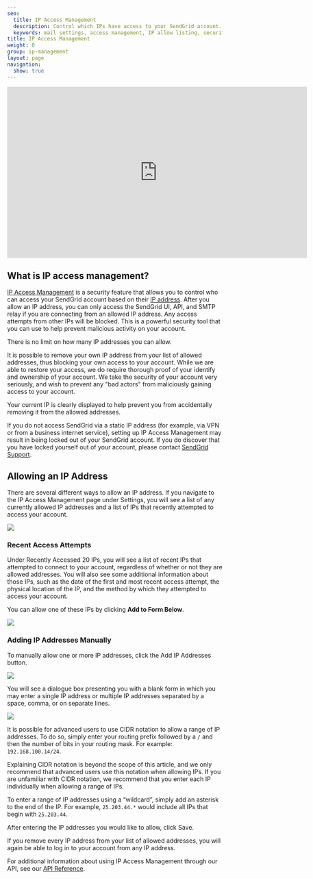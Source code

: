 ```yaml
---
seo:
  title: IP Access Management
  description: Control which IPs have access to your SendGrid account.
  keywords: mail settings, access management, IP allow listing, security
title: IP Access Management
weight: 0
group: ip-management
layout: page
navigation:
  show: true
---
```


<iframe src="https://player.vimeo.com/video/298041979" width="700" height="400" frameborder="0" webkitallowfullscreen mozallowfullscreen allowfullscreen></iframe>

## What is IP access management?

[IP Access Management](https://app.sendgrid.com/settings/access) is a security feature that allows you to control who can access your SendGrid account based on their [IP address]({{root_url}}/glossary/ip-address/). After you allow an IP address, you can only access the SendGrid UI, API, and SMTP relay if you are connecting from an allowed IP address. Any access attempts from other IPs will be blocked. This is a powerful security tool that you can use to help prevent malicious activity on your account.

<call-out>

There is no limit on how many IP addresses you can allow.

</call-out>

<call-out type="warning">

It is possible to remove your own IP address from your list of allowed addresses, thus blocking your own access to your account. While we are able to restore your access, we do require thorough proof of your identify and ownership of your account. We take the security of your account very seriously, and wish to prevent any "bad actors" from maliciously gaining access to your account.

Your current IP is clearly displayed to help prevent you from accidentally removing it from the allowed addresses.

</call-out>

<call-out type="warning">

If you do not access SendGrid via a static IP address (for example, via VPN or from a business internet service), setting up IP Access Management may result in being locked out of your SendGrid account. If you do discover that you have locked yourself out of your account, please contact [SendGrid Support](https://support.sendgrid.com/hc/en-us/requests/new#ipam-lockout).

</call-out>

## Allowing an IP Address

There are several different ways to allow an IP address. If you navigate to the IP Access Management page under Settings, you will see a list of any currently allowed IP addresses and a list of IPs that recently attempted to access your account.

![]({{root_url}}/images/ip_access_management.png)

### Recent Access Attempts

Under Recently Accessed 20 IPs, you will see a list of recent IPs that attempted to connect to your account, regardless of whether or not they are allowed addresses. You will also see some additional information about those IPs, such as the date of the first and most recent access attempt, the physical location of the IP, and the method by which they attempted to access your account.

You can allow one of these IPs by clicking **Add to Form Below**.

![]({{root_url}}/img/add_ip_from_recent_access_attempts.png)

### Adding IP Addresses Manually

To manually allow one or more IP addresses, click the Add IP Addresses button.

![]({{root_url}}/images/add_ip_address_button.png)

You will see a dialogue box presenting you with a blank form in which you may enter a single IP address or multiple IP addresses separated by a space, comma, or on separate lines.

![]({{root_url}}/images/ip_access_management_add_ip.png)

It is possible for advanced users to use CIDR notation to allow a range of IP addresses. To do so, simply enter your routing prefix followed by a `/` and then the number of bits in your routing mask. For example: `192.168.100.14/24`.

<call-out type="warning">

Explaining CIDR notation is beyond the scope of this article, and we only recommend that advanced users use this notation when allowing IPs. If you are unfamiliar with CIDR notation, we recommend that you enter each IP individually when allowing a range of IPs.

</call-out>

To enter a range of IP addresses using a “wildcard”, simply add an asterisk to the end of the IP. For example, `25.203.44.*` would include all IPs that begin with `25.203.44`.

After entering the IP addresses you would like to allow, click Save.

<call-out>

If you remove every IP address from your list of allowed addresses, you will again be able to log in to your account from any IP address.

</call-out>

For additional information about using IP Access Management through our API, see our [API Reference](https://sendgrid.api-docs.io/v3.0/ip-access-management).
